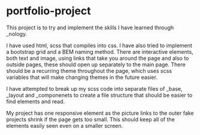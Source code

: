 # portfolio-project

This project is to try and implement the skills I have learned through _nology.

I have used html, scss that compiles into css. I have also tried to implement a bootstrap grid and a BEM naming method.
There are interactive elements, both text and image, using links that take you around the page and also to outside pages, these should open up separately to the main page.
There should be a recurring theme throughout the page, which uses scss variables that will make changing themes in the future easier.

I have attempted to break up my scss code into separate files of _base, _layout and _componenets to create a file structure that should be easier to find elements and read.

My project has one responsive element as the picture links to the outer fake projects shrink if the page gets too small. This should keep all of the elements easily seen even on a smaller screen.